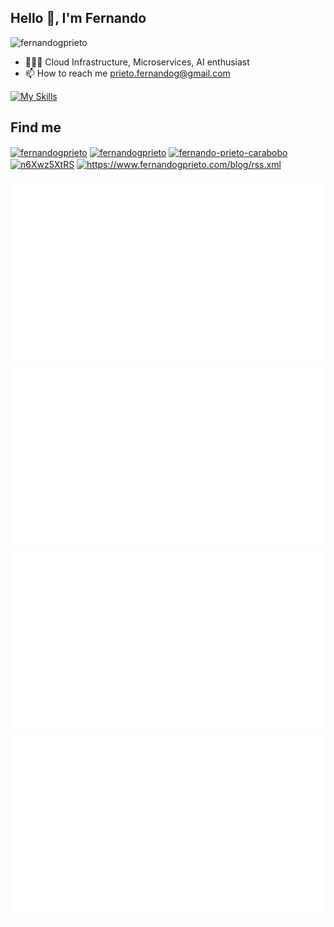 ## Hello 👋, I'm Fernando

<p align="left"> <img src="https://komarev.com/ghpvc/?username=fernandogprieto&label=Profile%20views&color=0e75b6&style=flat" alt="fernandogprieto" /> </p>

- 🧑🏻‍💻 Cloud Infrastructure, Microservices, AI enthusiast 
- 📫 How to reach me [prieto.fernandog@gmail.com](mailto:prieto.fernandog@gmail.com)

[![My Skills](https://skillicons.dev/icons?i=aws,gcp,azure,windows,powershell,linux,bash,docker,kubernetes,prometheus,terraform,githubactions,gitlab,nginx,vscode,neovim,latex&perline=20)](https://skillicons.dev)

## Find me 
<p align="left">
<a href="https://dev.to/fernandogprieto" target="blank"><img align="center" src="https://raw.githubusercontent.com/rahuldkjain/github-profile-readme-generator/master/src/images/icons/Social/devto.svg" alt="fernandogprieto" height="30" width="40" /></a>
<a href="https://twitter.com/fernandogprieto" target="blank"><img align="center" src="https://raw.githubusercontent.com/rahuldkjain/github-profile-readme-generator/master/src/images/icons/Social/twitter.svg" alt="fernandogprieto" height="30" width="40" /></a>
<a href="https://linkedin.com/in/fernando-prieto-carabobo" target="blank"><img align="center" src="https://raw.githubusercontent.com/rahuldkjain/github-profile-readme-generator/master/src/images/icons/Social/linked-in-alt.svg" alt="fernando-prieto-carabobo" height="30" width="40" /></a>
<a href="https://discord.gg/n6Xwz5XtRS" target="blank"><img align="center" src="https://raw.githubusercontent.com/rahuldkjain/github-profile-readme-generator/master/src/images/icons/Social/discord.svg" alt="n6Xwz5XtRS" height="30" width="40" /></a>
<a href="/https://www.fernandogprieto.com/blog/rss.xml" target="blank"><img align="center" src="https://raw.githubusercontent.com/rahuldkjain/github-profile-readme-generator/master/src/images/icons/Social/rss.svg" alt="https://www.fernandogprieto.com/blog/rss.xml" height="30" width="40" /></a>
</p>


![](https://raw.githubusercontent.com/fernandogprieto/github-stats/master/generated/overview.svg#gh-dark-mode-only)
![](https://raw.githubusercontent.com/fernandogprieto/github-stats/master/generated/overview.svg#gh-light-mode-only)
![](https://raw.githubusercontent.com/fernandogprieto/github-stats/master/generated/languages.svg#gh-dark-mode-only)
![](https://raw.githubusercontent.com/fernandogprieto/github-stats/master/generated/languages.svg#gh-light-mode-only)
